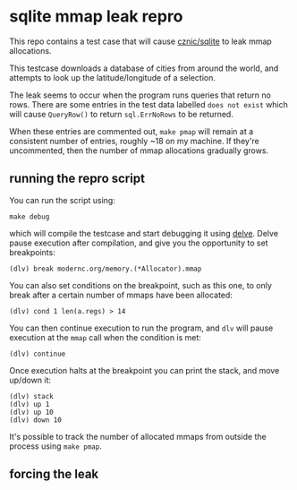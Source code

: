 # sqlite mmap leak repro

This repo contains a test case that will cause [cznic/sqlite](https://gitlab.com/cznic/sqlite) to leak mmap allocations.

This testcase downloads a database of cities from around the world, and
attempts to look up the latitude/longitude of a selection.


The leak seems to occur when the program runs queries that return no
rows. There are some entries in the test data labelled `does not exist`
which will cause `QueryRow()` to return `sql.ErrNoRows` to be returned.

When these entries are commented out, `make pmap` will remain at a
consistent number of entries, roughly ~18 on my machine. If they're
uncommented, then the number of mmap allocations gradually grows.

## running the repro script

You can run the script using:

```
make debug
```

which will compile the testcase and start debugging it using
[delve](https://github.com/go-delve/delve). Delve pause execution after
compilation, and give you the opportunity to set breakpoints:

```
(dlv) break modernc.org/memory.(*Allocator).mmap
```

You can also set conditions on the breakpoint, such as this one, to only
break after a certain number of mmaps have been allocated:

```
(dlv) cond 1 len(a.regs) > 14
```

You can then continue execution to run the program, and `dlv` will pause
execution at the `mmap` call when the condition is met:

```
(dlv) continue
```

Once execution halts at the breakpoint you can print the stack, and move
up/down it:

```
(dlv) stack
(dlv) up 1
(dlv) up 10
(dlv) down 10
```


It's possible to track the number of allocated mmaps from outside the
process using `make pmap`.

## forcing the leak


